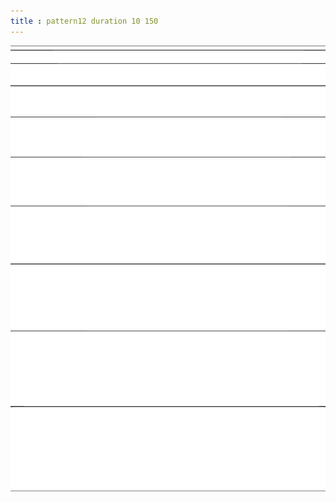 ```yaml
---
title : pattern12 duration 10 150
---
```

![pattern12_duration_10_150.png](../img/pattern12_duration_10_150.png)
